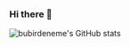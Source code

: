### Hi there 👋

![bubirdeneme's GitHub stats](https://github-readme-stats.vercel.app/api?username=bubirdeneme&show_icons=true&hide=contribs,prs&cache_seconds=86400&theme=gruvbox_light)
